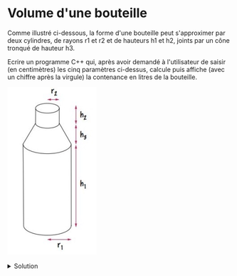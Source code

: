 # Volume d'une bouteille 

Comme illustré ci-dessous, la forme d'une bouteille peut s'approximer par deux cylindres, de rayons r1 et r2 et de hauteurs h1 et h2, joints par un cône tronqué de hauteur h3.

Ecrire un programme C++ qui, après avoir demandé à l'utilisateur de saisir (en centimètres) les cinq paramètres ci-dessus, calcule puis affiche (avec un chiffre après la virgule) la contenance en litres de la bouteille.

![bouteille](assets/03-10_bouteille.jpg)

<details>
<summary>Solution</summary>

~~~cpp
#include <iostream>
using namespace std;

int main() {

    const double pi = 3.14;

    const double cm3_en_litre = 1E-3; // 1 litre = 1000 cm3

    double r1, h1, // rayon [cm] et hauteur [cm] du cylindre 1
    r2, h2, // rayon [cm] et hauteur [cm] du cylindre 2
    h3;     // hauteur [cm] du tronc de cône

    // Saisies utilisateur (supposées correctes)
    cout << "Entrez le rayon du cylindre 1 [cm]      : ";
    cin >> r1;
    cout << "Entrez le rayon du cylindre 2 [cm]      : ";
    cin >> r2;
    cout << "Entrez la hauteur du cylindre 1 [cm]    : ";
    cin >> h1;
    cout << "Entrez la hauteur du cylindre 2 [cm]    : ";
    cin >> h2;
    cout << "Entrez la hauteur du tronc de cone [cm] : ";
    cin >> h3;

    // Calculs des divers volumes [cm3] et du volume total [litre]
    const double volume_cylindre_1 = pi * r1 * r1 * h1;
    const double volume_cylindre_2 = pi * r2 * r2 * h2;
    const double volume_cone = pi * (r1 * r1 + r1 * r2 + r2 * r2) * h3 / 3;

    const double volume_total = (volume_cylindre_1 + volume_cylindre_2 + volume_cone) * cm3_en_litre;


    // Affichage du résultat
    cout << "\nLa contenance de la bouteille est de "
         << volume_total << " litre"
         << (volume_total < 2 ? "" : "s") << "." << endl;

    return 0;
}
~~~
   
   



</details>